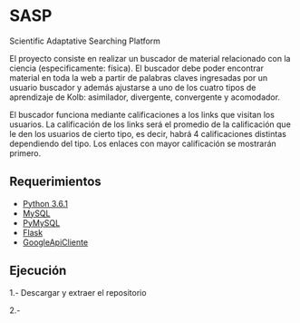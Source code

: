 # SASP
Scientific Adaptative Searching Platform

El proyecto consiste en realizar un buscador de material relacionado con la ciencia (especificamente: física). El buscador debe poder encontrar material en toda la web a partir de palabras claves ingresadas por un usuario buscador y además ajustarse a uno de los cuatro tipos de aprendizaje de Kolb: asimilador, divergente, convergente y acomodador.

El buscador funciona mediante calificaciones a los links que visitan los usuarios. La calificación de los links será el promedio de la calificación que le den los usuarios de cierto tipo, es decir, habrá 4 calificaciones distintas dependiendo del tipo.
Los enlaces con mayor calificación se mostrarán primero.
## Requerimientos

* [Python 3.6.1](https://www.python.org/)
* [MySQL](https://www.mysql.com/)
* [PyMySQL](https://github.com/PyMySQL/PyMySQL)
* [Flask](http://flask.pocoo.org/)
* [GoogleApiCliente](https://developers.google.com/api-client-library/python/start/installation)

## Ejecución
1.- Descargar y extraer el repositorio

2.-
